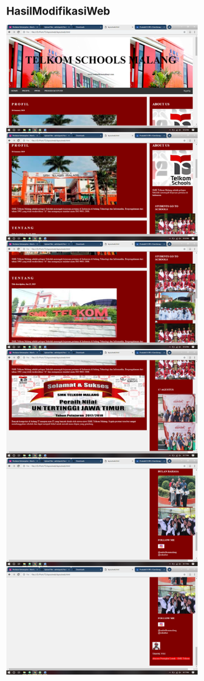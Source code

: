 # HasilModifikasiWeb
![alt text](https://github.com/adristiputri/HasilModifikasiWeb/blob/master/Screenshot%20(37).png)
![alt text](https://github.com/adristiputri/HasilModifikasiWeb/blob/master/Screenshot%20(38).png)
![alt text](https://github.com/adristiputri/HasilModifikasiWeb/blob/master/Screenshot%20(39).png)
![alt text](https://github.com/adristiputri/HasilModifikasiWeb/blob/master/Screenshot%20(40).png)
![alt text](https://github.com/adristiputri/HasilModifikasiWeb/blob/master/Screenshot%20(41).png)
![alt text](https://github.com/adristiputri/HasilModifikasiWeb/blob/master/Screenshot%20(42).png)
